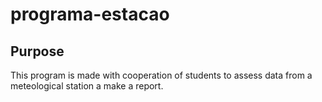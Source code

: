 # programa-estacao
## Purpose
This program is made with cooperation of students to assess data from a  meteological station a make a report.
